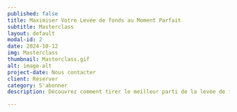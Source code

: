 ```yaml
---
published: false
title: Maximiser Votre Levée de fonds au Moment Parfait
subtitle: Masterclass
layout: default
modal-id: 2
date: 2024-10-12
img: Masterclass
thumbnail: Masterclass.gif
alt: image-alt
project-date: Nous contacter
client: Réserver
category: S'abonner
description: Découvrez comment tirer le meilleur parti de la levée de fonds de votre entreprise grâce à cette masterclass. Apprenez à identifier les signaux qui indiquent que votre entreprise est prête à passer à la prochaine étape et à négocier un accord gagnant-gagnant.

---
```

